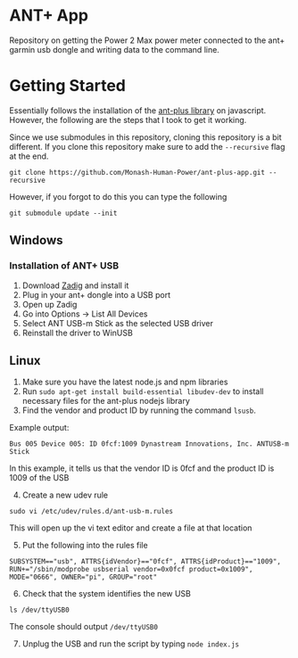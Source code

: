# ANT+ App
Repository on getting the Power 2 Max power meter connected to the ant+ garmin usb dongle and writing data to the command line.

# Getting Started
Essentially follows the installation of the [ant-plus library](https://github.com/Loghorn/ant-plus) on javascript. However, the following are the steps that I took to get it working.

Since we use submodules in this repository, cloning this repository is a bit different. If you clone this repository make sure to add the `--recursive` flag at the end.
```
git clone https://github.com/Monash-Human-Power/ant-plus-app.git --recursive
```
However, if you forgot to do this you can type the following
```
git submodule update --init
```


## Windows
### Installation of ANT+ USB 
1.  Download [Zadig](https://zadig.akeo.ie/) and install it
2.  Plug in your ant+ dongle into a USB port
3.  Open up Zadig
4.  Go into Options -> List All Devices
5.  Select ANT USB-m Stick as the selected USB driver
6.  Reinstall the driver to WinUSB

## Linux
1. Make sure you have the latest node.js and npm libraries
2. Run `sudo apt-get install build-essential libudev-dev` to install necessary files for the ant-plus nodejs library
3. Find the vendor and product ID by running the command `lsusb`. 

Example output:
```
Bus 005 Device 005: ID 0fcf:1009 Dynastream Innovations, Inc. ANTUSB-m Stick
```
In this example, it tells us that the vendor ID is 0fcf and the product ID is 1009 of the USB

4. Create a new udev rule
```
sudo vi /etc/udev/rules.d/ant-usb-m.rules
```
This will open up the vi text editor and create a file at that location

5. Put the following into the rules file
```
SUBSYSTEM=="usb", ATTRS{idVendor}=="0fcf", ATTRS{idProduct}=="1009", RUN+="/sbin/modprobe usbserial vendor=0x0fcf product=0x1009", MODE="0666", OWNER="pi", GROUP="root"
```

6. Check that the system identifies the new USB
```
ls /dev/ttyUSB0
```
The console should output `/dev/ttyUSB0`

7. Unplug the USB and run the script by typing `node index.js`


